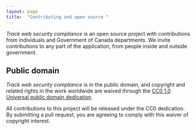 ```yaml
---
layout: page
title:  "Contributing and open source "
---
```


*Track web security compliance* is an open source project with contributions from individuals and Government of Canada departments. We invite contributions to any part of the application, from people inside and outside government.

## Public domain

*Track web security compliance* is in the public domain, and copyright and related rights in the work worldwide are waived through the [CC0 1.0 Universal public domain dedication](https://creativecommons.org/publicdomain/zero/1.0/).

All contributions to this project will be released under the CC0 dedication. By submitting a pull request, you are agreeing to comply with this waiver of copyright interest.
